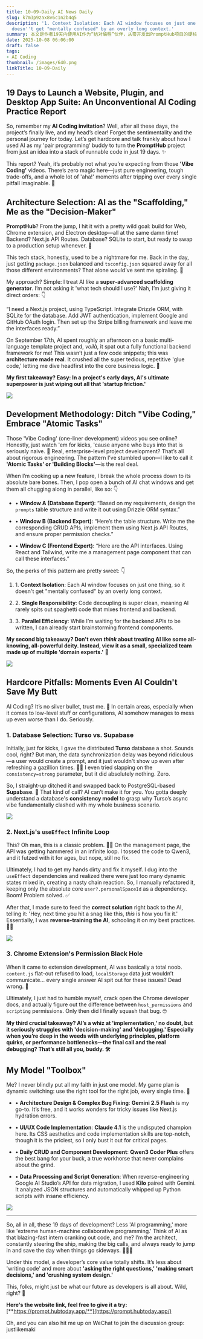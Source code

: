 ```yaml
---
title: 10-09-Daily AI News Daily
slug: k7m3p9zax8v6c1n2b4q5
description: '1. Context Isolation: Each AI window focuses on just one thing, so it
  doesn''t get "mentally confused" by an overly long context.'
summary: 本文是作者19天内使用AI作为“结对编程”伙伴，从零开发出PromptHub项目的硬核复盘。报告摒弃了“一句话开发”的幻想，提出将AI当“高级脚手架”进行架构选型以消除启动摩擦力，并采用“原子任务”开发法，将AI拆分为不同领域专家并行推进。同时，文章也坦诚记录了在数据库选型、复杂Bug调试、Chrome插件开发中AI的局限性，强调了开发者在决策与底层原理上的核心价值，最终总结出人机协同的未来是开发者转向系统设计与决策。
date: 2025-10-08 06:06:00
draft: false
tags:
- AI Coding
thumbnail: /images/640.png
linkTitle: 10-09-Daily
---
```

## 19 Days to Launch a Website, Plugin, and Desktop App Suite: An Unconventional AI Coding Practice Report

So, remember my **AI Coding invitation**? Well, after all these days, the project’s finally live, and my head’s clear! Forget the sentimentality and the personal journey for today. Let’s get hardcore and talk frankly about how I used AI as my 'pair programming' buddy to turn the **PromptHub** project from just an idea into a stack of runnable code in just 19 days. ✨

This report? Yeah, it’s probably not what you’re expecting from those **'Vibe Coding'** videos. There’s zero magic here—just pure engineering, tough trade-offs, and a whole lot of 'aha!' moments after tripping over every single pitfall imaginable. 🚧

## **Architecture Selection: AI as the "Scaffolding," Me as the "Decision-Maker"**

**PromptHub**? From the jump, I hit it with a pretty wild goal: build for Web, Chrome extension, and Electron desktop—all at the same damn time! Backend? Next.js API Routes. Database? SQLite to start, but ready to swap to a production setup whenever. 🚀

This tech stack, honestly, used to be a nightmare for me. Back in the day, just getting `package.json` balanced and `tsconfig.json` squared away for all those different environments? That alone would've sent me spiraling. 🫠

My approach? Simple: I treat AI like a **super-advanced scaffolding generator**. I’m not asking it 'what tech should I use?' Nah, I’m just giving it direct orders: 👇

“I need a Next.js project, using TypeScript. Integrate Drizzle ORM, with SQLite for the database. Add JWT authentication, implement Google and GitHub OAuth login. Then set up the Stripe billing framework and leave me the interfaces ready.”

On September 17th, AI spent roughly an afternoon on a basic multi-language template project and, *voilà*, it spat out a fully functional backend framework for me! This wasn’t just a few code snippets; this was **architecture made real**. It crushed all the super tedious, repetitive 'glue code,' letting me dive headfirst into the core business logic. 🤯

**My first takeaway? Easy: In a project's early days, AI's ultimate superpower is just wiping out all that 'startup friction.'**

![](/images/111.webp)

## **Development Methodology: Ditch "Vibe Coding," Embrace "Atomic Tasks"**

Those 'Vibe Coding' (one-liner development) videos you see online? Honestly, just watch 'em for kicks, 'cause anyone who buys into that is seriously naive. 🤪 Real, enterprise-level project development? That’s all about rigorous engineering. The pattern I’ve stumbled upon—I like to call it **'Atomic Tasks' or 'Building Blocks'**—is the real deal.

When I’m cooking up a new feature, I break the whole process down to its absolute bare bones. Then, I pop open a bunch of AI chat windows and get them all chugging along in parallel, like so: 👇

*   • **Window A (Database Expert)**: “Based on my requirements, design the `prompts` table structure and write it out using Drizzle ORM syntax.”
    
*   • **Window B (Backend Expert)**: “Here’s the table structure. Write me the corresponding CRUD APIs, implement them using Next.js API Routes, and ensure proper permission checks.”
    
*   • **Window C (Frontend Expert)**: “Here are the API interfaces. Using React and Tailwind, write me a management page component that can call these interfaces.”

So, the perks of this pattern are pretty sweet: 👇

1.  1. **Context Isolation**: Each AI window focuses on just one thing, so it doesn't get "mentally confused" by an overly long context.
    
2.  2. **Single Responsibility**: Code decoupling is super clean, meaning AI rarely spits out spaghetti code that mixes frontend and backend.
    
3.  3. **Parallel Efficiency**: While I’m waiting for the backend APIs to be written, I can already start brainstorming frontend components.

**My second big takeaway? Don't even *think* about treating AI like some all-knowing, all-powerful deity. Instead, view it as a small, specialized team made up of multiple 'domain experts.'** 🧠

![](/images/222.webp)

## **Hardcore Pitfalls: Moments Even AI Couldn't Save My Butt**

AI Coding? It’s no silver bullet, trust me. 🚫 In certain areas, especially when it comes to low-level stuff or configurations, AI somehow manages to mess up even worse than I do. Seriously.

### **1. Database Selection: Turso vs. Supabase**

Initially, just for kicks, I gave the distributed **Turso** database a shot. Sounds cool, right? But man, the data synchronization delay was beyond ridiculous—a user would create a prompt, and it just wouldn't show up even after refreshing a gazillion times. 😵‍💫 I even tried slapping on the `consistency=strong` parameter, but it did absolutely nothing. Zero.

So, I straight-up ditched it and swapped back to PostgreSQL-based **Supabase**. 🔄 That kind of call? AI can’t make it for you. You gotta deeply understand a database's **consistency model** to grasp why Turso’s async vibe fundamentally clashed with my whole business scenario.

![](/images/333.webp)

### **2. Next.js's `useEffect` Infinite Loop**

This? Oh man, this is a classic problem. 🤦‍♂️ On the management page, the API was getting hammered in an infinite loop. I tossed the code to Qwen3, and it futzed with it for ages, but nope, still no fix.

Ultimately, I had to get my hands dirty and fix it myself. I dug into the `useEffect` dependencies and realized there were just too many dynamic states mixed in, creating a nasty chain reaction. So, I manually refactored it, keeping only the absolute core `user?.personalSpaceId` as a dependency. Boom! Problem solved. ✅

After that, I made sure to feed the **correct solution** right back to the AI, telling it: 'Hey, next time you hit a snag like this, *this* is how you fix it.' Essentially, I was **reverse-training the AI**, schooling it on my best practices. 🧑‍🏫

![](/images/444.webp)

### **3. Chrome Extension's Permission Black Hole**

When it came to extension development, AI was basically a total noob. `content.js` flat-out refused to load, `localStorage` data just wouldn’t communicate… every single answer AI spit out for these issues? Dead wrong. 😤

Ultimately, I just had to humble myself, crack open the Chrome developer docs, and actually figure out the difference between `host_permissions` and `scripting` permissions. Only then did I finally squash that bug. 🤓

**My third crucial takeaway? AI’s a whiz at 'implementation,' no doubt, but it seriously struggles with 'decision-making' and 'debugging.' Especially when you’re deep in the weeds with underlying principles, platform quirks, or performance bottlenecks—the final call and the real debugging? That’s still all you, buddy. 🛠️**

## **My Model "Toolbox"**

Me? I never blindly put all my faith in just one model. My game plan is dynamic switching: use the right tool for the right job, every single time. 🧰

*   • **Architecture Design & Complex Bug Fixing**: **Gemini 2.5 Flash** is my go-to. It’s free, and it works wonders for tricky issues like Next.js hydration errors.
    
*   • **UI/UX Code Implementation**: **Claude 4.1** is the undisputed champion here. Its CSS aesthetics and code implementation skills are top-notch, though it is the priciest, so I only bust it out for critical pages.
    
*   • **Daily CRUD and Component Development**: **Qwen3 Coder Plus** offers the best bang for your buck, a true workhorse that never complains about the grind.
    
*   • **Data Processing and Script Generation**: When reverse-engineering Google AI Studio’s API for data migration, I used **Kilo** paired with Gemini. It analyzed JSON structures and automatically whipped up Python scripts with insane efficiency.

![](/images/555.webp)

* * *

So, all in all, these 19 days of development? Less 'AI programming,' more like 'extreme human-machine collaborative programming.' Think of AI as that blazing-fast intern cranking out code, and me? I’m the architect, constantly steering the ship, making the big calls, and always ready to jump in and save the day when things go sideways. 🚀👨‍💻

Under this model, a developer’s core value totally shifts. It’s less about 'writing code' and more about **'asking the right questions,' 'making smart decisions,' and 'crushing system design.'**

This, folks, might just be what our future as developers is all about. Wild, right? 🤔

**Here's the website link, feel free to give it a try:** [**https://prompt.hubtoday.app/**](https://prompt.hubtoday.app/)

Oh, and you can also hit me up on WeChat to join the discussion group: justlikemaki